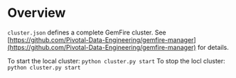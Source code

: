 # Overview

`cluster.json` defines a complete GemFire cluster.  See
[https://github.com/Pivotal-Data-Engineering/gemfire-manager](https://github.com/Pivotal-Data-Engineering/gemfire-manager) for details.

To start the local cluster: `python cluster.py start`
To stop the locl cluster: `python cluster.py start`
